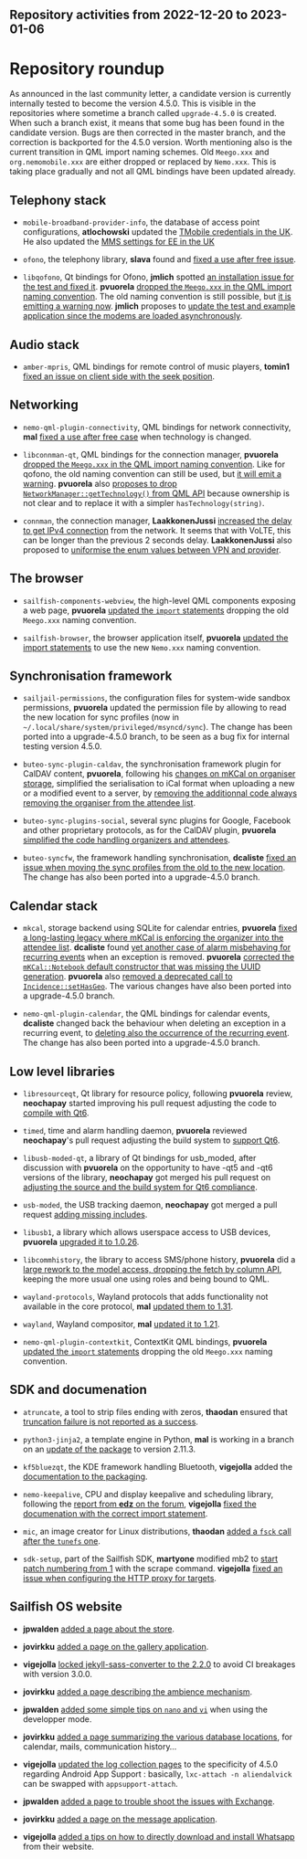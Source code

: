 Repository activities from 2022-12-20 to 2023-01-06
---------------------------------------------------

# Repository roundup

As announced in the last community letter, a candidate version is currently internally tested to become the version 4.5.0. This is visible in the repositories where sometime a branch called `upgrade-4.5.0` is created. When such a branch exist, it means that some bug has been found in the candidate version. Bugs are then corrected in the master branch, and the correction is backported for the 4.5.0 version. Worth mentioning also is the current transition in QML import naming schemes. Old `Meego.xxx` and `org.nemomobile.xxx` are either dropped or replaced by `Nemo.xxx`. This is taking place gradually and not all QML bindings have been updated already.

## Telephony stack

* `mobile-broadband-provider-info`, the database of access point configurations, **atlochowski** updated the [TMobile credentials in the UK](https://github.com/sailfishos/mobile-broadband-provider-info/pull/16). He also updated the [MMS settings for EE in the UK](https://github.com/sailfishos/mobile-broadband-provider)

* `ofono`, the telephony library, **slava** found and [fixed a use after free issue](https://github.com/sailfishos/ofono/pull/40).

* `libqofono`, Qt bindings for Ofono, **jmlich** spotted [an installation issue for the test and fixed it](https://github.com/sailfishos/libqofono/pull/15). **pvuorela** [dropped the `Meego.xxx` in the QML import naming convention](https://github.com/sailfishos/libqofono/pull/16). The old naming convention is still possible, but [it is emitting a warning now](https://github.com/sailfishos/libqofono/pull/18). **jmlich** proposes to [update the test and example application since the modems are loaded asynchronously](https://github.com/sailfishos/libqofono/pull/17).

## Audio stack

* `amber-mpris`, QML bindings for remote control of music players, **tomin1** [fixed an issue on client side with the seek position](https://github.com/sailfishos/amber-mpris/pull/14).

## Networking

* `nemo-qml-plugin-connectivity`, QML bindings for network connectivity, **mal** [fixed a use after free case](https://github.com/sailfishos/nemo-qml-plugin-connectivity/pull/5) when technology is changed.

* `libconnman-qt`, QML bindings for the connection manager, **pvuorela** [dropped the `Meego.xxx` in the QML import naming convention](https://github.com/sailfishos/libconnman-qt/pull/15). Like for qofono, the old naming convention can still be used, but [it will emit a warning](https://github.com/sailfishos/libconnman-qt/pull/17). **pvuorela** also [proposes to drop `NetworkManager::getTechnology()` from QML API](https://github.com/sailfishos/libconnman-qt/pull/16) because ownership is not clear and to replace it with a simpler `hasTechnology(string)`.

* `connman`, the connection manager, **LaakkonenJussi** [increased the delay to get IPv4 connection](https://github.com/sailfishos/connman/pull/37) from the network. It seems that with VoLTE, this can be longer than the previous 2 seconds delay. **LaakkonenJussi** also proposed to [uniformise the enum values between VPN and provider](https://github.com/sailfishos/connman/pull/38).

## The browser

* `sailfish-components-webview`, the high-level QML components exposing a web page, **pvuorela** [updated the `import` statements](https://github.com/sailfishos/sailfish-components-webview/pull/163) dropping the old `Meego.xxx` naming convention.

* `sailfish-browser`, the browser application itself, **pvuorela** [updated the import statements](https://github.com/sailfishos/sailfish-browser/pull/1008) to use the new `Nemo.xxx` naming convention.

## Synchronisation framework

* `sailjail-permissions`, the configuration files for system-wide sandbox permissions, **pvuorela** updated the permission file by allowing to read the new location for sync profiles (now in `~/.local/share/system/privileged/msyncd/sync`). The change has been ported into a upgrade-4.5.0 branch, to be seen as a bug fix for internal testing version 4.5.0.

* `buteo-sync-plugin-caldav`, the synchronisation framework plugin for CalDAV content, **pvuorela**, following his [changes on mKCal on organiser storage](https://github.com/sailfishos/mkcal/pull/36), simplified the serialisation to iCal format when uploading a new or a modified event to a server, by [removing the additionnal code always removing the organiser from the attendee list](https://github.com/sailfishos/buteo-sync-plugin-caldav/pull/12).

* `buteo-sync-plugins-social`, several sync plugins for Google, Facebook and other proprietary protocols, as for the CalDAV plugin, **pvuorela** [simplified the code handling organizers and attendees](https://github.com/sailfishos/buteo-sync-plugins-social/pull/7).

* `buteo-syncfw`, the framework handling synchronisation, **dcaliste** [fixed an issue when moving the sync profiles from the old to the new location](https://github.com/sailfishos/buteo-syncfw/pull/11). The change has also been ported into a upgrade-4.5.0 branch.

## Calendar stack

* `mkcal`, storage backend using SQLite for calendar entries, **pvuorela** [fixed a long-lasting legacy where mKCal is enforcing the organizer into the attendee list](https://github.com/sailfishos/mkcal/pull/36). **dcaliste** found [yet another case of alarm misbehaving for recurring events](https://github.com/sailfishos/mkcal/pull/38) when an exception is removed. **pvuorela** [corrected the `mKCal::Notebook` default constructor that was missing the UUID generation](https://github.com/sailfishos/mkcal/pull/41). **pvuorela** also [removed a deprecated call to `Incidence::setHasGeo`](https://github.com/sailfishos/mkcal/pull/42). The various changes have also been ported into a upgrade-4.5.0 branch.

* `nemo-qml-plugin-calendar`, the QML bindings for calendar events, **dcaliste** changed back the behaviour when deleting an exception in a recurring event, to [deleting also the occurrence of the recurring event](https://github.com/sailfishos/nemo-qml-plugin-calendar/pull/40). The change has also been ported into a upgrade-4.5.0 branch.

## Low level libraries

* `libresourceqt`, Qt library for resource policy, following **pvuorela** review, **neochapay** started improving his pull request adjusting the code to [compile with Qt6](https://github.com/sailfishos/libresourceqt/pull/3).

* `timed`, time and alarm handling daemon, **pvuorela** reviewed **neochapay**'s pull request adjusting the build system to [support Qt6](https://github.com/sailfishos/timed/pull/3).

* `libusb-moded-qt`, a library of Qt bindings for usb_moded, after discussion with **pvuorela** on the opportunity to have -qt5 and -qt6 versions of the library, **neochapay** got merged his pull request on [adjusting the source and the build system for Qt6 compliance](https://github.com/sailfishos/libusb-moded-qt/pull/2).

* `usb-moded`, the USB tracking daemon, **neochapay** got merged a pull request [adding missing includes](https://github.com/sailfishos/usb-moded/pull/11).

* `libusb1`, a library which allows userspace access to USB devices, **pvuorela** [upgraded it to 1.0.26](https://github.com/sailfishos/libusb1/pull/4).

* `libcommhistory`, the library to access SMS/phone history, **pvuorela** did a [large rework to the model access, dropping the fetch by column API](https://github.com/sailfishos/libcommhistory/pull/6), keeping the more usual one using roles and being bound to QML.

* `wayland-protocols`, Wayland protocols that adds functionality not available in the core protocol, **mal** [updated them to 1.31](https://github.com/sailfishos/wayland-protocols/pull/1).

* `wayland`, Wayland compositor, **mal** [updated it to 1.21](https://github.com/sailfishos/wayland/pull/1).

* `nemo-qml-plugin-contextkit`, ContextKit QML bindings, **pvuorela** [updated the `import` statements](https://github.com/sailfishos/nemo-qml-plugin-contextkit/pull/2) dropping the old `Meego.xxx` naming convention.

## SDK and documenation

* `atruncate`, a tool to strip files ending with zeros, **thaodan** ensured that [truncation failure is not reported as a success](https://github.com/sailfishos/atruncate/commit/b8591632d94b864ff2d6fecf579da3d8a6b6b35d).

* `python3-jinja2`, a template engine in Python, **mal** is working in a branch on an [update of the package](https://github.com/sailfishos/python3-jinja2/tree/update) to version 2.11.3.

* `kf5bluezqt`, the KDE framework handling Bluetooth, **vigejolla** added the [documentation to the packaging](https://github.com/sailfishos/kf5bluezqt/pull/6).

* `nemo-keepalive`, CPU and display keepalive and scheduling library, following the [report from **edz** on the forum](https://forum.sailfishos.org/t/import-statement-typo-in-documentation/14018), **vigejolla** [fixed the documenation with the correct import statement](https://github.com/sailfishos/nemo-keepalive/pull/4).

* `mic`, an image creator for Linux distributions, **thaodan** [added a `fsck` call after the `tunefs` one](https://github.com/sailfishos/mic/pull/16).

* `sdk-setup`, part of the Sailfish SDK, **martyone** modified mb2 to [start patch numbering from 1](https://github.com/sailfishos/sdk-setup/pull/347) with the scrape command. **vigejolla** [fixed an issue when configuring the HTTP proxy for targets](https://github.com/sailfishos/sdk-setup/pull/348).

## Sailfish OS website

* **jpwalden** [added a page about the store](https://github.com/sailfishos/docs.sailfishos.org/pull/218).

* **jovirkku** [added a page on the gallery application](https://github.com/sailfishos/docs.sailfishos.org/pull/219).

* **vigejolla** [locked jekyll-sass-converter to the 2.2.0](https://github.com/sailfishos/docs.sailfishos.org/pull/220) to avoid CI breakages with version 3.0.0.

* **jovirkku** [added a page describing the ambience mechanism](https://github.com/sailfishos/docs.sailfishos.org/pull/221).

* **jpwalden** [added some simple tips on `nano` and `vi`](https://github.com/sailfishos/docs.sailfishos.org/pull/222) when using the developper mode.

* **jovirkku** [added a page summarizing the various database locations](https://github.com/sailfishos/docs.sailfishos.org/pull/223), for calendar, mails, communication history…

* **vigejolla** [updated the log collection pages](https://github.com/sailfishos/docs.sailfishos.org/pull/224) to the specificity of 4.5.0 regarding Android App Support : basically, `lxc-attach -n aliendalvick` can be swapped with `appsupport-attach`.

* **jpwalden** [added a page to trouble shoot the issues with Exchange](https://github.com/sailfishos/docs.sailfishos.org/pull/225).

* **jovirkku** [added a page on the message application](https://github.com/sailfishos/docs.sailfishos.org/pull/219).

* **vigejolla** [added a tips on how to directly download and install Whatsapp](https://github.com/sailfishos/docs.sailfishos.org/pull/227) from their website.